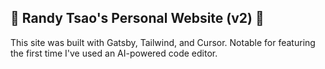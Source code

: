 ## 🐸 Randy Tsao's Personal Website (v2) 🐸

This site was built with Gatsby, Tailwind, and Cursor. Notable for featuring the first time I've used an AI-powered code editor.
